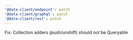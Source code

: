 ```yaml
---
'@data-client/endpoint': patch
'@data-client/graphql': patch
'@data-client/rest': patch
---
```


Fix: Collection adders (push/unshift) should _not_ be Queryable
